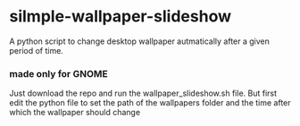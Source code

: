 # silmple-wallpaper-slideshow

A python script to change desktop wallpaper autmatically after a given period of time. 

### made only for GNOME 

Just download the repo and run the wallpaper_slideshow.sh file. 
But first edit the python file to set the path of the wallpapers folder and the time after which the wallpaper should change
